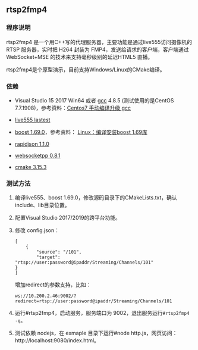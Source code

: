 ## rtsp2fmp4

### 程序说明

rtsp2fmp4 是一个用C++写的代理服务器，主要功能是通过live555访问摄像机的 RTSP 服务器，实时把 H264 封装为 FMP4，发送给请求的客户端，客户端通过 WebSocket+MSE 的技术来支持毫秒级别的延迟HTML5 直播。

rtsp2fmp4是个原型演示，目前支持Windows/Linux的CMake编译。

### 依赖

- Visual Studio 15 2017 Win64 或者  [gcc](http://ftp.tsukuba.wide.ad.jp/software/gcc/releases/ "gcc") 4.8.5 (测试使用的是CentOS 7.7.1908)，参考资料：[Centos7 手动编译升级 gcc](https://blog.csdn.net/z960339491/article/details/98882711 "Centos7 手动编译升级 gcc")

- [live555 lastest](http://live555.com/liveMedia/ "live555")

- [boost 1.69.0]( https://dl.bintray.com/boostorg/release/1.69.0 "boost 1.69.0")，参考资料： [Linux：编译安装boost 1.69库](https://blog.csdn.net/weixin_34309435/article/details/92393006  "Linux：编译安装boost 1.69库")

- [rapidjson 1.1.0](https://github.com/Tencent/rapidjson/tree/v1.1.0 "rapidjson 1.1.0")

- [websocketpp 0.8.1](https://github.com/zaphoyd/websocketpp "websocketpp 0.8.1") 

- [cmake 3.15.3]( https://cmake.org/download/ "cmake 3.15.3")

### 测试方法

1. 编译live555、boost 1.69.0，修改源码目录下的CMakeLists.txt，确认include、lib目录位置。

2. 配置Visual Studio 2017/2019的跨平台功能。

3. 修改 config.json：
   
    ```
    [
        {
            "source": "/101",
            "target": "rtsp://user:password@ipaddr/Streaming/Channels/101"
    }
    ]
    ```
    
    增加redirect的参数支持，比如：
    ```
    ws://10.200.2.46:9002/?redirect=rtsp://user:password@ipaddr/Streaming/Channels/101
    ```
4. 运行#rtsp2fmp4，启动服务，服务端口为 9002，退出服务运行`#rtsp2fmp4 -q`。

5. 测试依赖 nodejs，在 exmaple 目录下运行#node http.js，网页访问：http://localhost:9080/index.html。
